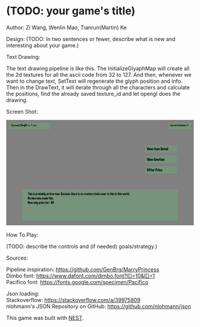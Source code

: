 # (TODO: your game's title)

Author: Zi Wang, Wenlin Mao, Tianrun(Martin) Ke

Design: (TODO: In two sentences or fewer, describe what is new and interesting about your game.)

Text Drawing: 

The text drawing pipeline is like this. The InitializeGlyaphMap will create all the 2d textures for all the ascii code from 32 to 127. And then, whenever we want to change text, SetText will regenerate the glyph position and info. Then in the DrawText, it will iterate through all the characters and calculate the positions, find the already saved texture_id and let opengl does the drawing.

Screen Shot:

![Screen Shot](screenshot.png)

How To Play:

(TODO: describe the controls and (if needed) goals/strategy.)

Sources: 

Pipeline inspiration: https://github.com/GenBrg/MarryPrincess \
Dimbo font: https://www.dafont.com/dimbo.font?l[]=10&l[]=1 \
Pacifico font: https://fonts.google.com/specimen/Pacifico

Json loading: \
Stackoverflow: https://stackoverflow.com/a/39975809 \
nlohmann's JSON Repository on GitHub: https://github.com/nlohmann/json

This game was built with [NEST](NEST.md).

